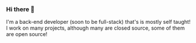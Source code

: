 ### Hi there 👋

I'm a back-end developer (soon to be full-stack) that's is mostly self taught! I work on many projects, although many are closed source, some of them are open source! 